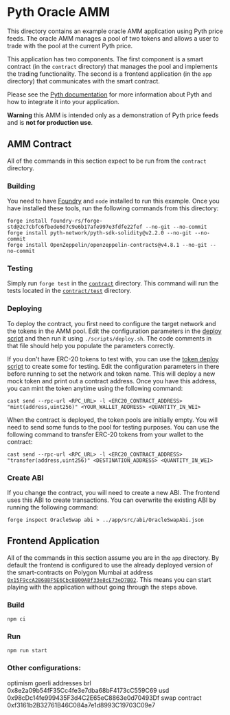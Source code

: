 # Pyth Oracle AMM

This directory contains an example oracle AMM application using Pyth price feeds.
The oracle AMM manages a pool of two tokens and allows a user to trade with the pool at the current Pyth price.

This application has two components. The first component is a smart contract (in the `contract` directory) that manages the pool and implements the trading functionality.
The second is a frontend application (in the `app` directory) that communicates with the smart contract.

Please see the [Pyth documentation](https://docs.pyth.network/pythnet-price-feeds) for more information about Pyth and how to integrate it into your application.

**Warning** this AMM is intended only as a demonstration of Pyth price feeds and is **not for production use**.

## AMM Contract

All of the commands in this section expect to be run from the `contract` directory.

### Building

You need to have [Foundry](https://getfoundry.sh/) and `node` installed to run this example.
Once you have installed these tools, run the following commands from this directory:

```
forge install foundry-rs/forge-std@2c7cbfc6fbede6d7c9e6b17afe997e3fdfe22fef --no-git --no-commit
forge install pyth-network/pyth-sdk-solidity@v2.2.0 --no-git --no-commit
forge install OpenZeppelin/openzeppelin-contracts@v4.8.1 --no-git --no-commit
```

### Testing

Simply run `forge test` in the [`contract`](./contract) directory. This command will run the
tests located in the [`contract/test`](./contract/test) directory.

### Deploying

To deploy the contract, you first need to configure the target network and the tokens in the AMM pool.
Edit the configuration parameters in the [deploy script](./contract/scripts/deploy.sh) and then run it using `./scripts/deploy.sh`.
The code comments in that file should help you populate the parameters correctly.

If you don't have ERC-20 tokens to test with, you can use the [token deploy script](./contract/scripts/deploy_token.sh) to create some for testing.
Edit the configuration parameters in there before running to set the network and token name.
This will deploy a new mock token and print out a contract address.
Once you have this address, you can mint the token anytime using the following command:

```
cast send --rpc-url <RPC_URL> -l <ERC20_CONTRACT_ADDRESS> "mint(address,uint256)" <YOUR_WALLET_ADDRESS> <QUANTITY_IN_WEI>
```

When the contract is deployed, the token pools are initially empty.
You will need to send some funds to the pool for testing purposes.
You can use the following command to transfer ERC-20 tokens from your wallet to the contract:

```
cast send --rpc-url <RPC_URL> -l <ERC20_CONTRACT_ADDRESS> "transfer(address,uint256)" <DESTINATION_ADDRESS> <QUANTITY_IN_WEI>
```

### Create ABI

If you change the contract, you will need to create a new ABI.
The frontend uses this ABI to create transactions.
You can overwrite the existing ABI by running the following command:

```
forge inspect OracleSwap abi > ../app/src/abi/OracleSwapAbi.json
```

## Frontend Application

All of the commands in this section assume you are in the `app` directory.
By default the frontend is configured to use the already deployed version of the smart-contracts 
on Polygon Mumbai at address [`0x15F9ccA28688F5E6Cbc8B00A8f33e8cE73eD7B02`](). 
This means you can start playing with the application without going through the steps above.

### Build

`npm ci`

### Run

`npm run start`

### Other configurations:

optimism goerli addresses
brl 0x8e2a09b54fF35Cc4fe3e7dba68bF4173cC559C69
usd 0x98cDc14fe999435F3d4C2E65eC8863e0d70493Df
swap contract 0xf3161b2B32761B46C084a7e1d8993C19703C09e7